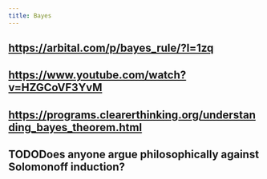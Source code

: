 ```yaml
---
title: Bayes
---
```


## https://arbital.com/p/bayes_rule/?l=1zq

## https://www.youtube.com/watch?v=HZGCoVF3YvM

## https://programs.clearerthinking.org/understanding_bayes_theorem.html

## TODODoes anyone argue philosophically against Solomonoff induction?
